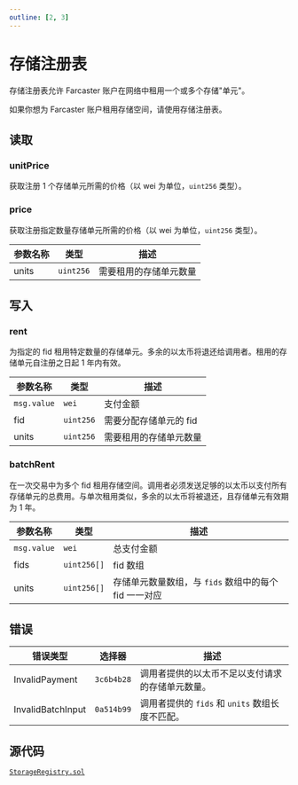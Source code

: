 ```yaml
---
outline: [2, 3]
---
```


# 存储注册表

存储注册表允许 Farcaster 账户在网络中租用一个或多个存储"单元"。

如果你想为 Farcaster 账户租用存储空间，请使用存储注册表。

## 读取

### unitPrice

获取注册 1 个存储单元所需的价格（以 wei 为单位，`uint256` 类型）。

### price

获取注册指定数量存储单元所需的价格（以 wei 为单位，`uint256` 类型）。

| 参数名称 | 类型      | 描述                   |
| -------- | --------- | ---------------------- |
| units    | `uint256` | 需要租用的存储单元数量 |

## 写入

### rent

为指定的 fid 租用特定数量的存储单元。多余的以太币将退还给调用者。租用的存储单元自注册之日起 1 年内有效。

| 参数名称    | 类型      | 描述                   |
| ----------- | --------- | ---------------------- |
| `msg.value` | `wei`     | 支付金额               |
| fid         | `uint256` | 需要分配存储单元的 fid |
| units       | `uint256` | 需要租用的存储单元数量 |

### batchRent

在一次交易中为多个 fid 租用存储空间。调用者必须发送足够的以太币以支付所有存储单元的总费用。与单次租用类似，多余的以太币将被退还，且存储单元有效期为 1 年。

| 参数名称    | 类型        | 描述                                                  |
| ----------- | ----------- | ----------------------------------------------------- |
| `msg.value` | `wei`       | 总支付金额                                            |
| fids        | `uint256[]` | fid 数组                                              |
| units       | `uint256[]` | 存储单元数量数组，与 `fids` 数组中的每个 fid 一一对应 |

## 错误

| 错误类型          | 选择器     | 描述                                             |
| ----------------- | ---------- | ------------------------------------------------ |
| InvalidPayment    | `3c6b4b28` | 调用者提供的以太币不足以支付请求的存储单元数量。 |
| InvalidBatchInput | `0a514b99` | 调用者提供的 `fids` 和 `units` 数组长度不匹配。  |

## 源代码

[`StorageRegistry.sol`](https://github.com/farcasterxyz/contracts/blob/1aceebe916de446f69b98ba1745a42f071785730/src/validators/StorageRegistry.sol)
